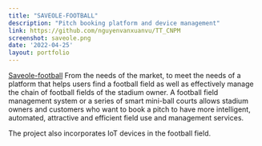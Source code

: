 ```yaml
---
title: "SAVEOLE-FOOTBALL"
description: "Pitch booking platform and device management"
link: https://github.com/nguyenvanxuanvu/TT_CNPM
screenshot: saveole.png
date: '2022-04-25'
layout: portfolio
---
```


[Saveole-football](https://github.com/nguyenvanxuanvu/TT_CNPM) From the needs of the market, to meet the needs of a platform that helps users find a football field as well as effectively manage the chain of football fields of the stadium owner. A football field management system or a series of smart mini-ball courts allows stadium owners and customers who want to book a pitch to have more intelligent, automated, attractive and efficient field use and management services.

The project also incorporates IoT devices in the football field.